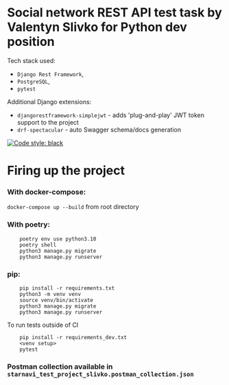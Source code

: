 # Social network REST API test task by Valentyn Slivko for Python dev position
Tech stack used: 
- `Django Rest Framework`, 
- `PostgreSQL`,
-  `pytest`

Additional Django extensions: 
- `djangorestframework-simplejwt` - adds 'plug-and-play' JWT token support to the project
- `drf-spectacular` - auto Swagger schema/docs generation

[![Code style: black](https://img.shields.io/badge/code%20style-black-000000.svg)](https://github.com/psf/black)

# Firing up the project
### With docker-compose:
```docker-compose up --build``` from root directory

### With poetry:
```
    poetry env use python3.10
    poetry shell
    python3 manage.py migrate
    python3 manage.py runserver
```

### pip:
```
    pip install -r requirements.txt
    python3 -m venv venv
    source venv/bin/activate
    python3 manage.py migrate
    python3 manage.py runserver
```
To run tests outside of CI 
```
    pip install -r requirements_dev.txt
    <venv setup>
    pytest
```

### Postman collection available in `starnavi_test_project_slivko.postman_collection.json`